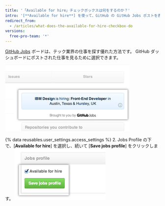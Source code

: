 ```yaml
---
title: '「Available for hire」チェックボックスは何をするのか？'
intro: '[**Available for hire**] を使って、GitHub の GitHub Jobs ポストを表示します。'
redirect_from:
  - /articles/what-does-the-available-for-hire-checkbox-do
versions:
  free-pro-team: '*'
---
```


[GitHub Jobs](https://jobs.github.com/) ボードは、テック業界の仕事を探す優れた方法です。 GitHub ダッシュボードにポストされた仕事を見るために選択できます。

![ダッシュボードの GitHub Jobs 広告](/assets/images/help/settings/jobs-ads-on-dashboard.png)

{% data reusables.user_settings.access_settings %}
2. Jobs Profile の下で、[**Available for hire**] を選択し、続いて [**Save jobs profile**] をクリックします。 ![Jobs profile の設定](/assets/images/help/settings/jobs-profile-settings.png)
